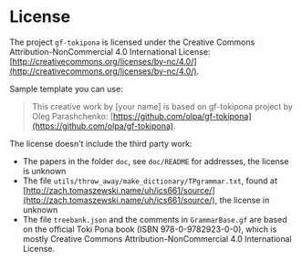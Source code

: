 # License

The project `gf-tokipona` is licensed under the Creative Commons Attribution-NonCommercial 4.0 International License: [http://creativecommons.org/licenses/by-nc/4.0/](http://creativecommons.org/licenses/by-nc/4.0/).

Sample template you can use:

> This creative work by [your name] is based on gf-tokipona project by Oleg Parashchenko: [https://github.com/olpa/gf-tokipona](https://github.com/olpa/gf-tokipona).

The license doesn't include the third party work:

- The papers in the folder `doc`, see `doc/README` for addresses, the license is unknown
- The file `utils/throw_away/make_dictionary/TPgrammar.txt`, found at [http://zach.tomaszewski.name/uh/ics661/source/](http://zach.tomaszewski.name/uh/ics661/source/), the license in unknown
- The file `treebank.json` and the comments in `GrammarBase.gf` are based on the official Toki Pona book (ISBN 978-0-9782923-0-0), which is mostly Creative Commons Attribution-NonCommercial 4.0 International License.

